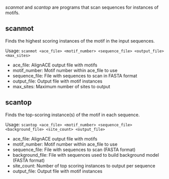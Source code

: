 *scanmot* and *scantop* are programs that scan sequences for instances of motifs.

## scanmot
Finds the highest scoring instances of the motif in the input sequences.

Usage:
`scanmot <ace_file> <motif_number> <sequence_file> <output_file> <max_sites>`
- ace_file: AlignACE output file with motifs
- motif_number:	Motif number within ace_file to use
- sequence_file: File with sequences to scan in FASTA format
- output_file: Output file with motif instances
- max_sites: Maximum number of sites to output

## scantop
Finds the top-scoring instance(s) of the motif in each sequence.

Usage:
`scantop <ace_file> <motif_number> <sequence_file> <background_file> <site_count> <output_file>`
- ace_file: AlignACE output file with motifs
- motif_number:	Motif number within ace_file to use
- sequence_file: File with sequences to scan (FASTA format)
- background_file: File with sequences used to build background model (FASTA format)
- site_count: Number of top scoring instances to output per sequence
- output_file: Output file with motif instances



